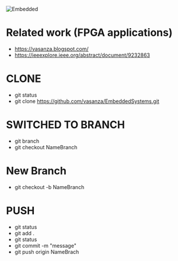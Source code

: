 ![Embedded](https://user-images.githubusercontent.com/12642226/126781936-d30cc8fd-26aa-4832-abfb-85bc8b3b21c9.PNG)

# Related work (FPGA applications)
- https://vasanza.blogspot.com/
- https://ieeexplore.ieee.org/abstract/document/9232863

# CLONE
- git status
- git clone https://github.com/vasanza/EmbeddedSystems.git

# SWITCHED TO BRANCH
- git branch
- git checkout NameBranch

# New Branch
- git checkout -b NameBranch

# PUSH
- git status
- git add .
- git status
- git commit -m "message"
- git push origin NameBrach
